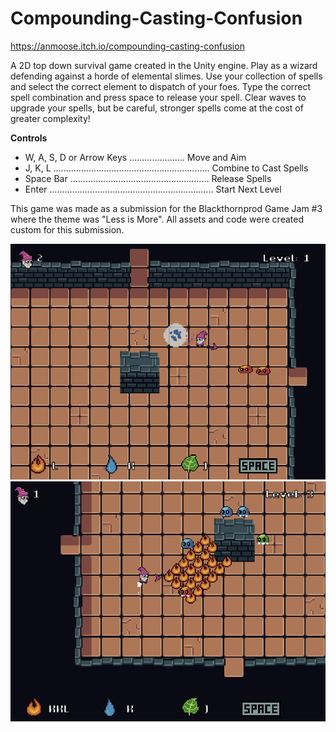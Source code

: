 # Compounding-Casting-Confusion

https://anmoose.itch.io/compounding-casting-confusion

A 2D top down survival game created in the Unity engine. Play as a wizard defending against a horde of elemental slimes. Use your collection of spells and select the correct element to dispatch of your foes. Type the correct spell combination and press space to release your spell. Clear waves to upgrade your spells, but be careful, stronger spells come at the cost of greater complexity!

**Controls**
- W, A, S, D or Arrow Keys ...................... Move and Aim
- J, K, L .............................................................. Combine to Cast Spells
- Space Bar ....................................................... Release Spells
- Enter ................................................................. Start Next Level

This game was made as a submission for the Blackthornprod Game Jam #3 where the theme was "Less is More". All assets and code were created custom for this submission.

![](Images/imageOne.png)
![](Images/imageTwo.png)
